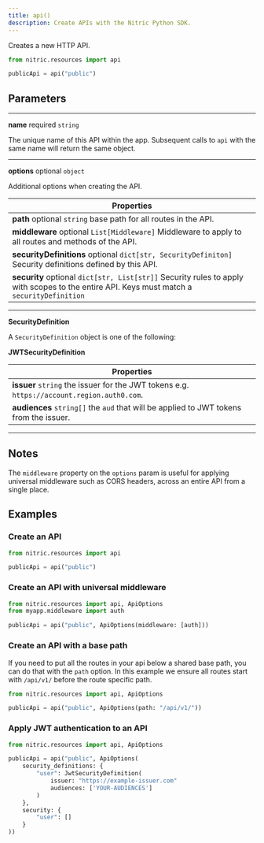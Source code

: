 ```yaml
---
title: api()
description: Create APIs with the Nitric Python SDK.
---
```


Creates a new HTTP API.

```python
from nitric.resources import api

publicApi = api("public")
```

## Parameters

---

**name** required `string`

The unique name of this API within the app. Subsequent calls to `api` with the same name will return the same object.

---

**options** optional `object`

Additional options when creating the API.

| Properties                                                                                                                                 |
| ------------------------------------------------------------------------------------------------------------------------------------------ |
| **path** optional `string` base path for all routes in the API.                                                                            |
| **middleware** optional `List[Middleware]` Middleware to apply to all routes and methods of the API.                                       |
| **securityDefinitions** optional `dict[str, SecurityDefiniton]` Security definitions defined by this API.                                  |
| **security** optional `dict[str, List[str]]` Security rules to apply with scopes to the entire API. Keys must match a `securityDefinition` |

---

**SecurityDefinition**

A `SecurityDefinition` object is one of the following:

**JWTSecurityDefinition**

| Properties                                                                                 |
| ------------------------------------------------------------------------------------------ |
| **issuer** `string` the issuer for the JWT tokens e.g. `https://account.region.auth0.com`. |
| **audiences** `string[]` the `aud` that will be applied to JWT tokens from the issuer.     |

---

## Notes

The `middleware` property on the `options` param is useful for applying universal middleware such as CORS headers, across an entire API from a single place.

## Examples

### Create an API

```python
from nitric.resources import api

publicApi = api("public")
```

### Create an API with universal middleware

```python
from nitric.resources import api, ApiOptions
from myapp.middleware import auth

publicApi = api("public", ApiOptions(middleware: [auth]))
```

### Create an API with a base path

If you need to put all the routes in your api below a shared base path, you can do that with the `path` option. In this example we ensure all routes start with `/api/v1/` before the route specific path.

```python
from nitric.resources import api, ApiOptions

publicApi = api("public", ApiOptions(path: "/api/v1/"))
```

### Apply JWT authentication to an API

```python
from nitric.resources import api, ApiOptions

publicApi = api("public", ApiOptions(
    security_definitions: {
        "user": JwtSecurityDefinition(
            issuer: "https://example-issuer.com"
            audiences: ['YOUR-AUDIENCES']
        )
    },
    security: {
        "user": []
    }
))
```
